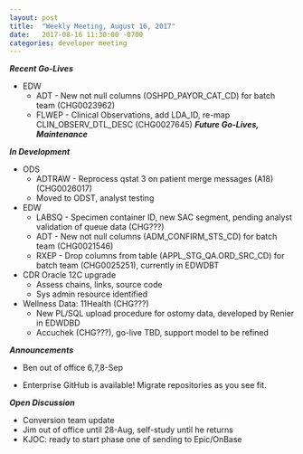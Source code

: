 ```yaml
---
layout: post
title:  "Weekly Meeting, August 16, 2017"
date:   2017-08-16 11:30:00 -0700
categories: developer meeting
---
```

**_Recent Go-Lives_**
* EDW
	* ADT - New not null columns (OSHPD_PAYOR_CAT_CD) for batch team (CHG0023962)
	* FLWEP - Clinical Observations, add LDA_ID, re-map CLIN_OBSERV_DTL_DESC (CHG0027645)
**_Future Go-Lives, Maintenance_**

**_In Development_**
* ODS
	* ADTRAW - Reprocess qstat 3 on patient merge messages (A18) (CHG0026017)
	* Moved to ODST, analyst testing
* EDW
	* LABSQ - Specimen container ID, new SAC segment, pending analyst validation of queue data (CHG???)
	* ADT -  New not null columns (ADM_CONFIRM_STS_CD) for batch team (CHG0021546)
	* RXEP - Drop columns from table (APPL_STG_QA.ORD_SRC_CD) for batch team (CHG0025251), currently in EDWDBT
* CDR Oracle 12C upgrade
	* Assess chains, links, source code
  * Sys admin resource identified
* Wellness Data: 11Health (CHG???)
	* New PL/SQL upload procedure for ostomy data, developed by Renier in EDWDBD
	* Accuchek (CHG???), go-live TBD, support model to be refined

**_Announcements_**
* Ben out of office 6,7,8-Sep

* Enterprise GitHub is available!  Migrate repositories as you see fit.

**_Open Discussion_**
* Conversion team update
* Jim out of office until 28-Aug, self-study until he returns
* KJOC: ready to start phase one of sending to Epic/OnBase

